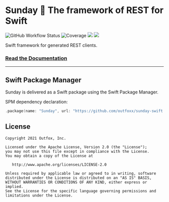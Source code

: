 Sunday 🙏 The framework of REST for Swift
===

![GitHub Workflow Status](https://img.shields.io/github/workflow/status/outfoxx/sunday-swift/CI)
![Coverage](https://sonarcloud.io/api/project_badges/measure?project=outfoxx_sunday-swift&metric=coverage)
[![](https://img.shields.io/endpoint?url=https%3A%2F%2Fswiftpackageindex.com%2Fapi%2Fpackages%2Foutfoxx%2Fsunday-swift%2Fbadge%3Ftype%3Dswift-versions)](https://swiftpackageindex.com/outfoxx/sunday-swift)
[![](https://img.shields.io/endpoint?url=https%3A%2F%2Fswiftpackageindex.com%2Fapi%2Fpackages%2Foutfoxx%2Fsunday-swift%2Fbadge%3Ftype%3Dplatforms)](https://swiftpackageindex.com/outfoxx/sunday-swift)


Swift framework for generated REST clients.

### [Read the Documentation](https://outfoxx.github.io/sunday)

---

Swift Package Manager
---------------------

Sunday is delivered as a Swift package using the Swift Package Manager.

SPM dependency declaration:

```swift
.package(name: "Sunday", url: "https://github.com/outfoxx/sunday-swift.git", from: <version>),
```


License
-------

    Copyright 2021 Outfox, Inc.

    Licensed under the Apache License, Version 2.0 (the "License");
    you may not use this file except in compliance with the License.
    You may obtain a copy of the License at

       http://www.apache.org/licenses/LICENSE-2.0

    Unless required by applicable law or agreed to in writing, software
    distributed under the License is distributed on an "AS IS" BASIS,
    WITHOUT WARRANTIES OR CONDITIONS OF ANY KIND, either express or implied.
    See the License for the specific language governing permissions and
    limitations under the License.
